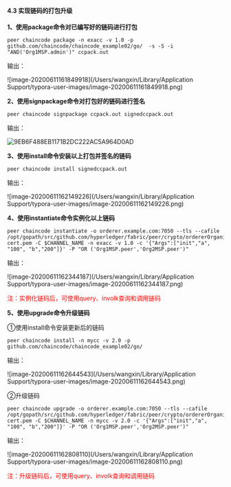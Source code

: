 #### 4.3 实现链码的打包升级

**1、使用package命令对已编写好的链码进行打包**

```
peer chaincode package -n exacc -v 1.0 -p github.com/chaincode/chaincode_example02/go/  -s -S -i "AND('Org1MSP.admin')" ccpack.out
```

输出：

![image-20200611161849918](/Users/wangxin/Library/Application Support/typora-user-images/image-20200611161849918.png)

**2、使用signpackage命令对打包好的链码进行签名**

```
peer chaincode signpackage ccpack.out signedccpack.out
```

输出：

![9EB6F488EB1171B2DC222AC5A964D0AD](/Users/wangxin/Library/Containers/com.tencent.qq/Data/Library/Caches/Images/9EB6F488EB1171B2DC222AC5A964D0AD.png)

**3、使用install命令安装以上打包并签名的链码**

```
peer chaincode install signedccpack.out
```

输出：

![image-20200611162149226](/Users/wangxin/Library/Application Support/typora-user-images/image-20200611162149226.png)

**4、使用instantiate命令实例化以上链码**

```
peer chaincode instantiate -o orderer.example.com:7050 --tls --cafile /opt/gopath/src/github.com/hyperledger/fabric/peer/crypto/ordererOrganizations/example.com/orderers/orderer.example.com/msp/tlscacerts/tlsca.example.com-cert.pem -C $CHANNEL_NAME -n exacc -v 1.0 -c '{"Args":["init","a", "100", "b","200"]}' -P "OR ('Org1MSP.peer','Org2MSP.peer')"
```

输出：

![image-20200611162344187](/Users/wangxin/Library/Application Support/typora-user-images/image-20200611162344187.png)

<font color=red>注：实例化链码后，可使用query、involk查询和调用链码</font>

**5、使用upgrade命令升级链码**

①使用install命令安装更新后的链码

```
peer chaincode install -n mycc -v 2.0 -p github.com/chaincode/chaincode_example02/go/
```

输出：

![image-20200611162644543](/Users/wangxin/Library/Application Support/typora-user-images/image-20200611162644543.png)

②升级链码

```
peer chaincode upgrade -o orderer.example.com:7050 --tls --cafile /opt/gopath/src/github.com/hyperledger/fabric/peer/crypto/ordererOrganizations/example.com/orderers/orderer.example.com/msp/tlscacerts/tlsca.example.com-cert.pem -C $CHANNEL_NAME -n mycc -v 2.0 -c '{"Args":["init","a", "100", "b","200"]}' -P "OR ('Org1MSP.peer','Org2MSP.peer')"
```

输出：

![image-20200611162808110](/Users/wangxin/Library/Application Support/typora-user-images/image-20200611162808110.png)

<font color=red>注：升级链码后，可使用query、involk查询和调用链码</font>